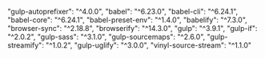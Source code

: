 "gulp-autoprefixer": "^4.0.0",
"babel": "^6.23.0",
"babel-cli": "^6.24.1",
"babel-core": "^6.24.1",
"babel-preset-env": "^1.4.0",
"babelify": "^7.3.0",
"browser-sync": "^2.18.8",
"browserify": "^14.3.0",
"gulp": "^3.9.1",
"gulp-if": "^2.0.2",
"gulp-sass": "^3.1.0",
"gulp-sourcemaps": "^2.6.0",
"gulp-streamify": "^1.0.2",
"gulp-uglify": "^3.0.0",
"vinyl-source-stream": "^1.1.0"
